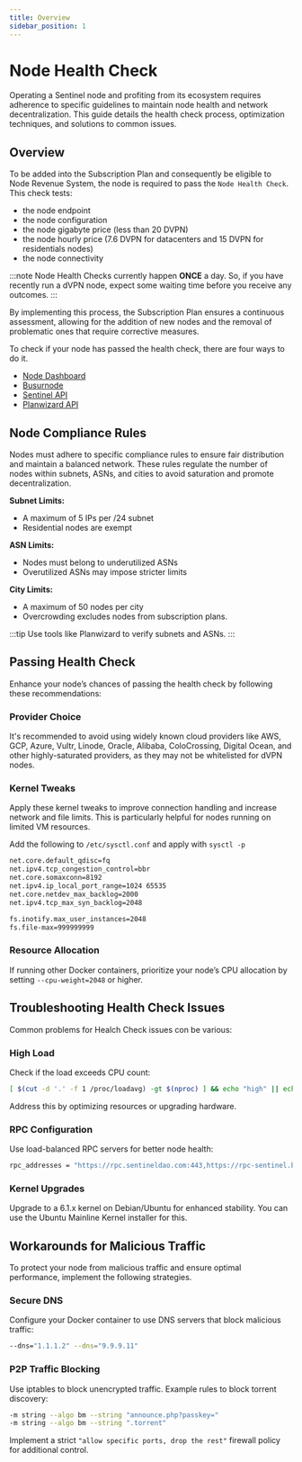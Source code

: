 ```yaml
---
title: Overview
sidebar_position: 1
---
```


# Node Health Check

Operating a Sentinel node and profiting from its ecosystem requires adherence to specific guidelines to maintain node health and network decentralization. This guide details the health check process, optimization techniques, and solutions to common issues.

## Overview

To be added into the Subscription Plan and consequently be eligible to Node Revenue System, the node is required to pass the `Node Health Check`.
This check tests:
- the node endpoint
- the node configuration
- the node gigabyte price (less than 20 DVPN)
- the node hourly price (7.6 DVPN for datacenters and 15 DVPN for residentials nodes)
- the node connectivity

:::note
Node Health Checks currently happen **ONCE** a day. So, if you have recently run a dVPN node, expect some waiting time before you receive any outcomes.
:::

By implementing this process, the Subscription Plan ensures a continuous assessment, allowing for the addition of new nodes and the removal of problematic ones that require corrective measures.

To check if your node has passed the health check, there are four ways to do it.

- [Node Dashboard](/nodes/health-check/node-dashboard)
- [Busurnode](/nodes/health-check/busurnode)
- [Sentinel API](/nodes/health-check/sentinel-api)
- [Planwizard API](/nodes/health-check/plan-wizard)

## Node Compliance Rules

Nodes must adhere to specific compliance rules to ensure fair distribution and maintain a balanced network. These rules regulate the number of nodes within subnets, ASNs, and cities to avoid saturation and promote decentralization.

**Subnet Limits:**

- A maximum of 5 IPs per /24 subnet
- Residential nodes are exempt

**ASN Limits:**

- Nodes must belong to underutilized ASNs
- Overutilized ASNs may impose stricter limits

**City Limits:**

- A maximum of 50 nodes per city
- Overcrowding excludes nodes from subscription plans.

:::tip
Use tools like Planwizard to verify subnets and ASNs.
:::

## Passing Health Check

Enhance your node’s chances of passing the health check by following these recommendations:

### Provider Choice

It's recommended to avoid using widely known cloud providers like AWS, GCP, Azure, Vultr, Linode, Oracle, Alibaba, ColoCrossing, Digital Ocean, and other highly-saturated providers, as they may not be whitelisted for dVPN nodes.

### Kernel Tweaks

Apply these kernel tweaks to improve connection handling and increase network and file limits. This is particularly helpful for nodes running on limited VM resources.

Add the following to `/etc/sysctl.conf` and apply with `sysctl -p`

```bash
net.core.default_qdisc=fq
net.ipv4.tcp_congestion_control=bbr
net.core.somaxconn=8192
net.ipv4.ip_local_port_range=1024 65535
net.core.netdev_max_backlog=2000
net.ipv4.tcp_max_syn_backlog=2048

fs.inotify.max_user_instances=2048
fs.file-max=999999999
```

### Resource Allocation

If running other Docker containers, prioritize your node’s CPU allocation by setting `--cpu-weight=2048` or higher.

## Troubleshooting Health Check Issues

Common problems for Healch Check issues con be various:

### High Load

Check if the load exceeds CPU count:

```bash
[ $(cut -d '.' -f 1 /proc/loadavg) -gt $(nproc) ] && echo "high" || echo "low"
```

Address this by optimizing resources or upgrading hardware.

### RPC Configuration

Use load-balanced RPC servers for better node health:

```bash
rpc_addresses = "https://rpc.sentineldao.com:443,https://rpc-sentinel.busurnode.com:443,https://sentinel-rpc.publicnode.com:443"
```

### Kernel Upgrades

Upgrade to a 6.1.x kernel on Debian/Ubuntu for enhanced stability. You can use the Ubuntu Mainline Kernel installer for this.


## Workarounds for Malicious Traffic

To protect your node from malicious traffic and ensure optimal performance, implement the following strategies.

### Secure DNS

Configure your Docker container to use DNS servers that block malicious traffic:

```bash
--dns="1.1.1.2" --dns="9.9.9.11"
```

### P2P Traffic Blocking

Use iptables to block unencrypted traffic. Example rules to block torrent discovery:

```bash
-m string --algo bm --string "announce.php?passkey="
-m string --algo bm --string ".torrent"
```

Implement a strict `"allow specific ports, drop the rest"` firewall policy for additional control.